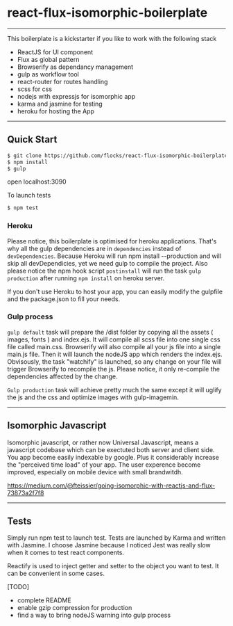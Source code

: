 # react-flux-isomorphic-boilerplate
***

This boilerplate is a kickstarter if you like to work with the following stack

- ReactJS for UI component
- Flux as global pattern 
- Browserify as dependancy management
- gulp as workflow tool
- react-router for routes handling
- scss for css
- nodejs with expressjs for isomorphic app
- karma and jasmine for testing
- heroku for hosting the App

***

## Quick Start

```sh
$ git clone https://github.com/flocks/react-flux-isomorphic-boilerplate.git
$ npm install
$ gulp 
```
open localhost:3090

To launch tests 
```sh
$ npm test
```
### Heroku

Please notice, this boilerplate is optimised for heroku applications. That's why all the gulp dependencies are in `dependencies` instead of `devDependencies`. Because Heroku will run npm install --production and will skip all devDependicies, yet we need gulp to compile the project. Also please notice the npm hook script `postinstall` will run the task `gulp production` after running `npm install` on heroku server. 

If you don't use Heroku to host your app, you can easily modify the gulpfile and the package.json to fill your needs.


### Gulp process

`gulp default` task will prepare the /dist folder by copying all the assets ( images, fonts ) and index.ejs. It will compile all scss file into one single css file called main.css. Browserify will also compile all your js file into a single main.js file. Then it will launch the nodeJS app
which renders the index.ejs. Obvisously, the task "watchify" is launched, so any change on your file will trigger Browserify to recompile the js. Please notice, it only re-compile the dependencies affected by the change. 

`Gulp production` task will achieve pretty much the same except it will uglify the js and the css and optimize images with gulp-imagemin.


***

## Isomorphic Javascript

Isomorphic javascript, or rather now Universal Javascript, means a javascript codebase which can be exectuted both server and client side. You app become easily indexable by google. Plus it considerably increase the "perceived time load" of your app. The user experence become improved, especially on mobile device with small brandwitdh. 

https://medium.com/@fteissier/going-isomorphic-with-reactjs-and-flux-73873a2f7f8

***

## Tests

Simply run npm test to launch test. Tests are launched by Karma and written with Jasmine. I choose Jasmine because I noticed Jest was really slow when it comes to test react components.

Reactify is used to inject getter and setter to the object you want to test. It can be convenient in some cases.

[TODO]
- complete README
- enable gzip compression for production
- find a way to bring nodeJS warning into gulp process
